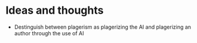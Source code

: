 Ideas and thoughts
========================

* Destinguish between plagerism as plagerizing the AI and plagerizing an author through the use of AI